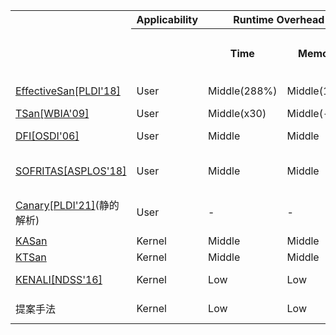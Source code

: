 <table>
  <tr>
    <th rowspan="3"></th>
    <th>Applicability</th>
    <th colspan="2">Runtime Overhead</th>
    <th colspan="5">Detection Capability</th>
  </tr>
  <tr>
    <th rowspan="2"></th>
    <th rowspan="2">Time</th>
    <th rowspan="2">Memory</th>
    <th colspan="2">Memory Safety</th>
    <th colspan="2">Thread + Interrupt Safety</th>
    <th rowspan="2">+ &alpha;</th>
  </tr>
  <tr>
    <th>Spatial</th>
    <th>Temporal</th>
    <th>Thread</th>
    <th>Interrupt</th>
  </tr>
  <tr>
    <td><a href="https://dl.acm.org/doi/10.1145/3192366.3192388">EffectiveSan[PLDI'18]</a></td>
    <td>User</td>
    <td>Middle(288%)</td>
    <td>Middle(12%)</td>
    <td>&check;</td>
    <td>&cross;</td>
    <td>&cross;</td>
    <td>&cross;</td>
    <td>Type Safety</td>
  </tr>
  <tr>
    <td><a href="https://dl.acm.org/doi/10.1145/1791194.1791203">TSan[WBIA'09]</a></td>
    <td>User</td>
    <td>Middle(x30)</td>
    <td>Middle(- x7)</td>
    <td>&cross;</td>
    <td>&cross;</td>
    <td>Data Race</td>
    <td>&cross;</td>
    <td>-</td>
  </tr>
  <tr>
    <td><a href="https://dl.acm.org/doi/10.5555/1298455.1298470">DFI[OSDI'06]</a></td>
    <td>User</td>
    <td>Middle</td>
    <td>Middle</td>
    <td>&check; (partial)</td>
    <td>&check; (partial)</td>
    <td>&cross;</td>
    <td>&cross;</td>
    <td>-</td>
  </tr>
  <tr>
    <td><a href="https://dl.acm.org/doi/10.1145/3173162.3173192">SOFRITAS[ASPLOS'18]</a></td>
    <td>User</td>
    <td>Middle</td>
    <td>Middle</td>
    <td>&cross;</td>
    <td>&cross;</td>
    <td>Concurrency Bug(Race + Atomic)</td>
    <td>&cross;</td>
    <td>-</td>
  </tr>
  <tr>
    <td><a href="https://dl.acm.org/doi/10.1145/3453483.3454099">Canary[PLDI'21]</a>(静的解析)</td>
    <td>User</td>
    <td>-</td>
    <td>-</td>
    <td>&cross;</td>
    <td>&cross;</td>
    <td>Concurrency Bug(Race + Atomic)</td>
    <td>&cross;</td>
    <td>-</td>
  </tr>
  <tr>
    <td><a href="https://www.kernel.org/doc/html/latest/dev-tools/kasan.html">KASan</a></td>
    <td>Kernel</td>
    <td>Middle</td>
    <td>Middle</td>
    <td>&check;</td>
    <td>&cross;</td>
    <td>&cross;</td>
    <td>&cross;</td>
    <td>-</td>
  </tr>
  <tr>
    <td><a href="https://github.com/google/ktsan/wiki">KTSan</a></td>
    <td>Kernel</td>
    <td>Middle</td>
    <td>Middle</td>
    <td>&cross;</td>
    <td>&cross;</td>
    <td>Data Race</td>
    <td>&cross;</td>
    <td>-</td>
  </tr>
  <tr>
    <td><a href="https://www.ndss-symposium.org/wp-content/uploads/2017/09/enforcing-kernal-security-invariants-data-flow-integrity.pdf">KENALI[NDSS'16]</a></td>
    <td>Kernel</td>
    <td>Low</td>
    <td>Low</td>
    <td>&check; (partial)</td>
    <td>&cross;</td>
    <td>&cross;</td>
    <td>&cross;</td>
    <td>-</td>
  </tr>
  <tr>
    <td>提案手法</td>
    <td>Kernel</td>
    <td>Low</td>
    <td>Low</td>
    <td>&check;</td>
    <td>&check;</td>
    <td>Concurrency Bug</td>
    <td>&check;</td>
    <td>-</td>
  </tr>
</table>
